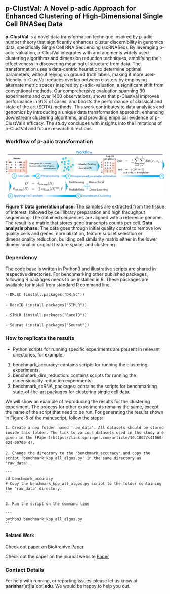 ## p-ClustVal: A Novel p-adic Approach for Enhanced Clustering of High-Dimensional Single Cell RNASeq Data

**p-ClustVal** is a novel data transformation technique inspired by p-adic number theory that significantly enhances cluster discernibility in genomics data, specifically Single Cell RNA Sequencing (scRNASeq). By leveraging p-adic-valuation, p-ClustVal integrates with and augments
widely used clustering algorithms and dimension reduction techniques, amplifying their effectiveness in discovering meaningful structure from data. The transformation uses a data-centric heuristic to determine optimal parameters, without relying on ground truth labels, making it more user-friendly. p-ClustVal reduces overlap between clusters by employing alternate metric spaces inspired by p-adic-valuation, a significant shift from conventional methods. Our comprehensive evaluation spanning 30 experiments and over 1400 observations, shows that p-ClustVal improves performance in 91% of cases, and boosts the performance of classical and state of the art (SOTA) methods. This work contributes to data analytics and genomics by introducing a unique data transformation approach, enhancing downstream clustering algorithms, and providing empirical evidence of p-ClustVal’s efficacy. The study concludes with insights into the limitations of p-ClustVal and future research directions.


### Workflow of p-adic transformation

<div align="center">
  <img src="images/Figure4.jpg" alt="Image description" width="750">
  </br>
</div>

__Figure 1:__ **Data generation phase:** The samples are extracted from the tissue of interest, followed by cell library preparation and high throughput sequencing. The obtained sequences are aligned with a reference genome. The result is a matrix that stores gene transcripts counts per cell. **Data analysis phase:** The data goes through initial quality control to remove low quality cells and genes, normalization, feature subset selection or dimensionality reduction, building cell similarity matrix either in the lower dimensional or original feature space, and clustering.


### Dependency

The code base is written in Python3 and illustrative scripts are shared in respective directories. For benchmarking other published packages, following R packages needs to be installed in R. These packages are available for install from standard R command line.

	- DR.SC (install.packages("DR.SC"))

	- RaceID (install.packages("SIMLR"))

	- SIMLR (install.packages("RaceID"))

	- Seurat (install.packages("Seurat"))


### How to replicate the results

- Python scripts for running specific experiments are present in relevant directories, for example:

1. benchmark_accuracy: contains scripts for running the clustering experiments.
2. benchmark_dim_reduction: contains scripts for running the dimensionality reduction experiments.
3. benchmark_scRNA_packages: contains the scripts for benchmarking state-of-the-art packages for clustering single cell data. 

We will show an example of reproducing the results for the clustering experiment. The process for other experiments remains the same, except the name of the script that need to be run. For generating the results shown in Figure-6 of the manuscript, follow the steps:

	1. Create a new folder named 'raw_data'. All datasets should be stored inside this folder. The link to various datasets used in ths study are given in the [Paper](https://link.springer.com/article/10.1007/s41060-024-00709-4).

	2. Change the directory to the 'benchmark_accuracy' and copy the script 'benchmark_kpp_all_algos.py' in the same directory as 'raw_data'.

	```
	cd benchmark_accuracy
	# Copy the benchmark_kpp_all_algos.py script to the folder containing the 'raw_data' directory.
	```

	3. Run the script on the command line

	```
	python3 benchmark_kpp_all_algos.py
	```


#### Related Work

Check out paper on BioArchive [Paper](https://www.biorxiv.org/content/10.1101/2024.10.18.619153v2)

Check out the paper on the journal website [Paper](https://link.springer.com/article/10.1007/s41060-024-00709-4)

### Contact Details

For help with running, or reporting issues-please let us know at __parishar__[at]__iu__[dot]__edu__. We would be happy to help you out.



